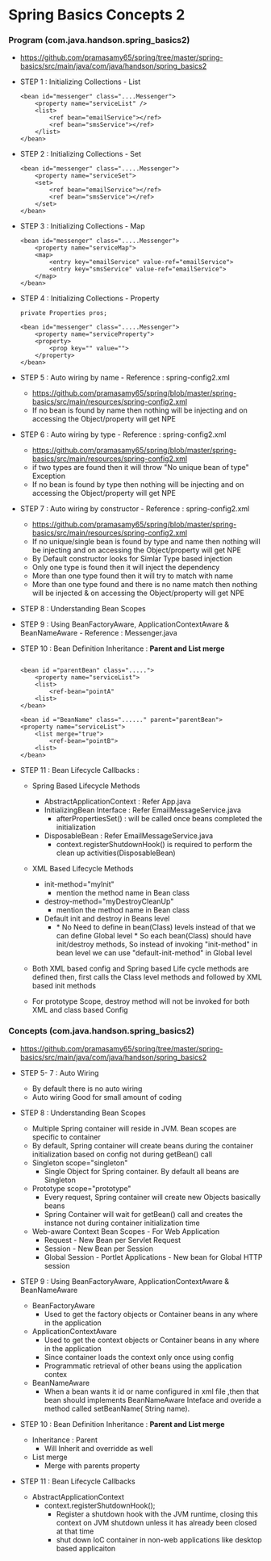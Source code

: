 # Spring Basics Concepts 2

### Program (com.java.handson.spring_basics2)
 * https://github.com/pramasamy65/spring/tree/master/spring-basics/src/main/java/com/java/handson/spring_basics2
 * STEP 1 : Initializing Collections  - List
	
	```
	<bean id="messenger" class="....Messenger">
		<property name="serviceList" />
		<list>
			<ref bean="emailService"></ref>
			<ref bean="smsService"></ref>
		</list>
	</bean>
	```

* STEP 2 : Initializing Collections  - Set

	```
	<bean id="messenger" class=".....Messenger">
		<property name="serviceSet">
		<set>
			<ref bean="emailService"></ref>
			<ref bean="smsService"></ref>
		</set>
	</bean>
	```
	
* STEP 3 : Initializing Collections  - Map

	```
	<bean id="messenger" class=".....Messenger">
		<property name="serviceMap">
		<map>
			<entry key="emailService" value-ref="emailService">
			<entry key="smsService" value-ref="emailService">
		</map>
	</bean>
	```
	
* STEP 4 : Initializing Collections  - Property

	```
	private Properties pros;
	
	<bean id="messenger" class=".....Messenger">
		<property name="serviceProperty">
		<property>
			<prop key="" value="">
		</property>
	</bean>
	```

* STEP 5 : Auto wiring by name - Reference : spring-config2.xml
	* https://github.com/pramasamy65/spring/blob/master/spring-basics/src/main/resources/spring-config2.xml
	* If no bean is found by name then nothing will be injecting and on accessing the Object/property will get NPE

* STEP 6 : Auto wiring by type - Reference : spring-config2.xml
	* https://github.com/pramasamy65/spring/blob/master/spring-basics/src/main/resources/spring-config2.xml
	* if two types are found then it will throw "No unique bean of type" Exception
	* If no bean is found by type then nothing will be injecting and on accessing the Object/property will get NPE

* STEP 7 : Auto wiring by constructor - Reference : spring-config2.xml
	* https://github.com/pramasamy65/spring/blob/master/spring-basics/src/main/resources/spring-config2.xml
	* If no unique/single bean is found by type and name then nothing will be injecting and on accessing the Object/property will get NPE
	* By Default constructor looks for Simlar Type based injection
	* Only one type is found then it will inject the dependency
	* More than one type found then it will try to match with name
	* More than one type found and there is no name match then nothing will be injected & on accessing the Object/property will get NPE

* STEP 8 : Understanding Bean Scopes

* STEP 9 : Using BeanFactoryAware, ApplicationContextAware & BeanNameAware - Reference : Messenger.java

* STEP 10 : Bean Definition Inheritance  : **Parent and List merge**
	```
	
	<bean id ="parentBean" class=".....">
		<property name="serviceList">
		<list>
			<ref-bean="pointA"
		<list>
	</bean>
	
	<bean id ="BeanName" class="......" parent="parentBean">
	<property name="serviceList">
		<list merge="true">
			<ref-bean="pointB">
		<list>
	</bean>
	```
* STEP 11 : Bean Lifecycle Callbacks :
	
	* Spring Based Lifecycle Methods
		* AbstractApplicationContext : Refer App.java
		* InitializingBean Interface : Refer EmailMessageService.java
			* afterPropertiesSet() : will be called once beans completed the initialization
		* DisposableBean : Refer EmailMessageService.java
			* context.registerShutdownHook() is required to perform the clean up activities(DisposableBean)
	
	* XML Based Lifecycle Methods
		* init-method="myInit"
			*  mention the method name in Bean class
		* destroy-method="myDestroyCleanUp"
			*  mention the method name in Bean class
		* Default init and destroy in Beans level
			* <beans default-init-method="myInit" default-destroy-method>
				* No Need to define in bean(Class) levels instead of that we can define Global level
				* So each bean(Class) should have init/destroy methods, So instead of invoking "init-method" in bean level we can use "default-init-method" in Global level
	
	* Both XML based config and Spring based Life cycle methods are defined then, first calls the Class level methods and followed by XML based init methods
	* For prototype Scope, destroy method will not be invoked for both XML and class based Config
	
	
### Concepts (com.java.handson.spring_basics2)
* https://github.com/pramasamy65/spring/tree/master/spring-basics/src/main/java/com/java/handson/spring_basics2
* STEP 5- 7 : Auto Wiring
	* By default there is no auto wiring
	* Auto wiring Good for small amount of coding
	
* STEP 8 : Understanding Bean Scopes
	* Multiple Spring container will reside in JVM. Bean scopes are specific to container
	* By default, Spring container will create beans during the container initialization based on config not during getBean() call
	* Singleton scope="singleton"
		* Single Object for Spring container. By default all beans are Singleton
	* Prototype scope="prototype"
		* Every request, Spring container will create new Objects basically beans
		* Spring Container will wait for getBean() call and creates the instance not during container initialization time
	* Web-aware Context Bean Scopes - For Web Application
		* Request - New Bean per Servlet Request
		* Session - New Bean per Session
		* Global Session - Portlet Applications - New bean for Global HTTP session

* STEP 9 : Using BeanFactoryAware, ApplicationContextAware & BeanNameAware
	* BeanFactoryAware
		*  Used to get the factory objects or Container beans in any where in the application
	* ApplicationContextAware 
		* Used to get the context objects or Container beans in any where in the application
		* Since container loads the context only once using config
		* Programmatic retrieval of other beans using the application contex
	* BeanNameAware
		* When a bean wants it id or name configured in xml file ,then that bean should implements BeanNameAware Inteface and overide a method called setBeanName( String name).
	
* STEP 10 : Bean Definition Inheritance  : **Parent and List merge**
	* Inheritance : Parent
		* Will Inherit and overridde as well
	* List merge
		* Merge with parents property
	
* STEP 11 : Bean Lifecycle Callbacks 
	* AbstractApplicationContext
		* context.registerShutdownHook();
			* Register a shutdown hook with the JVM runtime, closing this context on JVM shutdown unless it has already been closed at that time
			* shut down IoC container in non-web applications like desktop based applicaiton
			

